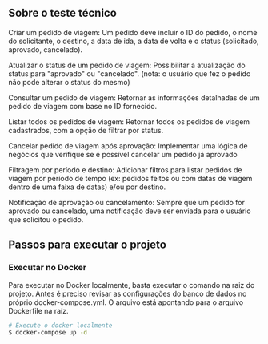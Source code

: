 ## Sobre o teste técnico

Criar um pedido de viagem: Um pedido deve incluir o ID do pedido, o nome do solicitante, o destino, a data de ida, a data de volta e o status (solicitado, aprovado, cancelado).

Atualizar o status de um pedido de viagem: Possibilitar a atualização do status para "aprovado" ou "cancelado". (nota: o usuário que fez o pedido não pode alterar o status do mesmo)

Consultar um pedido de viagem: Retornar as informações detalhadas de um pedido de viagem com base no ID fornecido.

Listar todos os pedidos de viagem: Retornar todos os pedidos de viagem cadastrados, com a opção de filtrar por status.

Cancelar pedido de viagem após aprovação: Implementar uma lógica de negócios que verifique se é possível cancelar um pedido já aprovado 

Filtragem por período e destino: Adicionar filtros para listar pedidos de viagem por período de tempo (ex: pedidos feitos ou com datas de viagem dentro de uma faixa de datas) e/ou por destino.

Notificação de aprovação ou cancelamento: Sempre que um pedido for aprovado ou cancelado, uma notificação deve ser enviada para o usuário que solicitou o pedido.

## Passos para executar o projeto

### Executar no Docker

Para executar no Docker localmente, basta executar o comando na raiz do projeto. Antes é preciso revisar as configurações do banco de dados no próprio docker-compose.yml. O arquivo está apontando para o arquivo Dockerfile na raíz.

```bash
# Execute o docker localmente 
$ docker-compose up -d
```